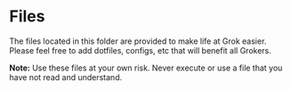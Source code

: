 # Files

The files located in this folder are provided to make life at Grok easier. Please feel free to add dotfiles, configs, etc that will benefit all Grokers.

**Note:** Use these files at your own risk. Never execute or use a file that you have not read and understand.
